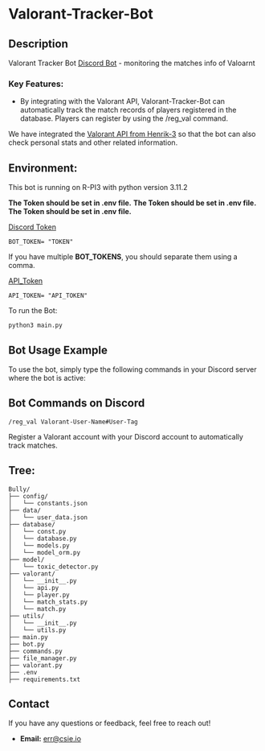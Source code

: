 # Valorant-Tracker-Bot

## Description
Valorant Tracker Bot [Discord Bot](https://discord.com/developers/docs/intro) - monitoring the matches info of Valoarnt

### Key Features:
- By integrating with the Valorant API, Valorant-Tracker-Bot can automatically track the match records of players registered in the database. Players can register by using the /reg_val command.

We have integrated the [Valorant API from Henrik-3](https://github.com/Henrik-3/unofficial-valorant-api) so that the bot can also check personal stats and other related information.

## Environment:
This bot is running on R-PI3 with python version 3.11.2

**The Token should be set in .env file.**
**The Token should be set in .env file.**
**The Token should be set in .env file.**

[Discord Token](https://discord.com/developers/docs/quick-start/getting-started)
```
BOT_TOKEN= "TOKEN"
```
If you have multiple **BOT_TOKENS**, you should separate them using a comma.


[API_Token](https://github.com/Henrik-3/unofficial-valorant-api)
```
API_TOKEN= "API_TOKEN"
```

To run the Bot:
```
python3 main.py
```


## Bot Usage Example
To use the bot, simply type the following commands in your Discord server where the bot is active:

## Bot Commands on Discord

```
/reg_val Valorant-User-Name#User-Tag
```
Register a Valorant account with your Discord account to automatically track matches.



## Tree:
```
Bully/
├── config/
│   └── constants.json
├── data/
│   └── user_data.json
├── database/
│   └── const.py
│   └── database.py
│   └── models.py
│   └── model_orm.py
├── model/
│   └── toxic_detector.py
├── valorant/
│   └── __init__.py
│   └── api.py
│   └── player.py
│   └── match_stats.py
│   └── match.py
├── utils/
│   └── __init__.py
│   └── utils.py
├── main.py
├── bot.py
├── commands.py
├── file_manager.py
├── valorant.py
├── .env
├── requirements.txt
```

## Contact

If you have any questions or feedback, feel free to reach out!

- **Email:** err@csie.io

